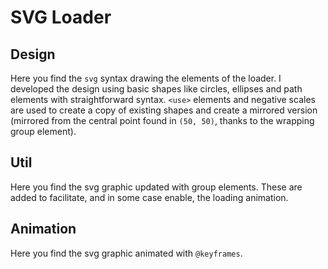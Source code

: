 # SVG Loader

## Design

Here you find the `svg` syntax drawing the elements of the loader. I developed the design using basic shapes like circles, ellipses and path elements with straightforward syntax. `<use>` elements and negative scales are used to create a copy of existing shapes and create a mirrored version (mirrored from the central point found in `(50, 50)`, thanks to the wrapping group element).

## Util

Here you find the svg graphic updated with group elements. These are added to facilitate, and in some case enable, the loading animation.

## Animation

Here you find the svg graphic animated with `@keyframes`.